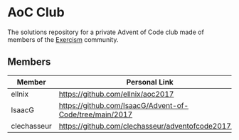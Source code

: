 # AoC Club

The solutions repository for a private Advent of Code club made of members of the [Exercism](https://exercism.org) community.


## Members

| Member               | Personal Link                                                                                       |
|----------------------|-----------------------------------------------------------------------------------------------------|
| ellnix               | https://github.com/ellnix/aoc2017                                                                   |
| IsaacG               | https://github.com/IsaacG/Advent-of-Code/tree/main/2017                                             |
| clechasseur          | https://github.com/clechasseur/adventofcode2017_rs                                                  |
